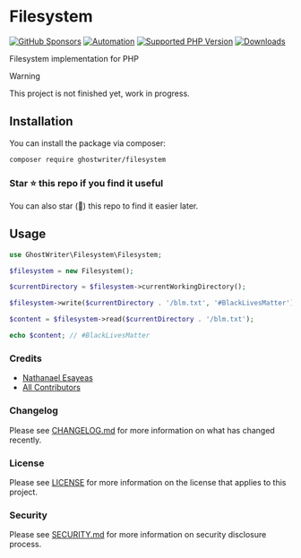 # Filesystem

[![GitHub Sponsors](https://img.shields.io/github/sponsors/ghostwriter?label=Sponsor+@ghostwriter/filesystem&logo=GitHub+Sponsors)](https://github.com/sponsors/ghostwriter)
[![Automation](https://github.com/ghostwriter/filesystem/actions/workflows/automation.yml/badge.svg)](https://github.com/ghostwriter/filesystem/actions/workflows/automation.yml)
[![Supported PHP Version](https://badgen.net/packagist/php/ghostwriter/filesystem?color=8892bf)](https://www.php.net/supported-versions)
[![Downloads](https://badgen.net/packagist/dt/ghostwriter/filesystem?color=blue)](https://packagist.org/packages/ghostwriter/filesystem)

Filesystem implementation for PHP

> [!WARNING]
>
> This project is not finished yet, work in progress.

## Installation

You can install the package via composer:

``` bash
composer require ghostwriter/filesystem
```

### Star ⭐️ this repo if you find it useful

You can also star (🌟) this repo to find it easier later.

## Usage

```php
use GhostWriter\Filesystem\Filesystem;

$filesystem = new Filesystem();

$currentDirectory = $filesystem->currentWorkingDirectory();

$filesystem->write($currentDirectory . '/blm.txt', '#BlackLivesMatter');

$content = $filesystem->read($currentDirectory . '/blm.txt');

echo $content; // #BlackLivesMatter
```

### Credits

- [Nathanael Esayeas](https://github.com/ghostwriter)
- [All Contributors](https://github.com/ghostwriter/filesystem/contributors)

### Changelog

Please see [CHANGELOG.md](./CHANGELOG.md) for more information on what has changed recently.

### License

Please see [LICENSE](./LICENSE) for more information on the license that applies to this project.

### Security

Please see [SECURITY.md](./SECURITY.md) for more information on security disclosure process.
